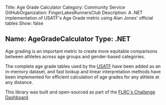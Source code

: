 Title: Age Grade Calculator
Category: Community Service
GitHubOrganization: FingerLakesRunnersClub
Description: A .NET implementation of USATF's Age Grade metric using Alan Jones' official tables
Show: false

Name: AgeGradeCalculator
Type: .NET
---

Age grading is an important metric to create more equitable comparisons between athletes across age groups and gender-based categories.

The complete age grade tables used by the [USATF](https://usatf.org) have been added as an in-memory dataset, and fast lookup and linear interpretation methods have been implemented for efficient calculation of age grades for any athlete at any distance.

This library was built and open-sourced as part of the [FLRC's Challenge Dashboard](/software/FLRC-Challenge).